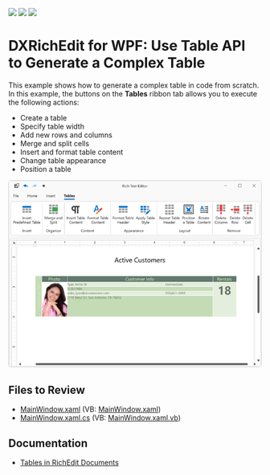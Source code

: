 <!-- default badges list -->
![](https://img.shields.io/endpoint?url=https://codecentral.devexpress.com/api/v1/VersionRange/128607283/21.1.5%2B)
[![](https://img.shields.io/badge/Open_in_DevExpress_Support_Center-FF7200?style=flat-square&logo=DevExpress&logoColor=white)](https://supportcenter.devexpress.com/ticket/details/E3266)
[![](https://img.shields.io/badge/📖_How_to_use_DevExpress_Examples-e9f6fc?style=flat-square)](https://docs.devexpress.com/GeneralInformation/403183)
<!-- default badges end -->
# DXRichEdit for WPF: Use Table API to Generate a Complex Table

This example shows how to generate a complex table in code from scratch. In this example, the buttons on the **Tables** ribbon tab allows you to execute the following actions:

* Create a table
* Specify table width
* Add new rows and columns
* Merge and split cells
* Insert and format table content
* Change table appearance
* Position a table

![main window](./media/image.png)

## Files to Review

* [MainWindow.xaml](./CS/MainWindow.xaml) (VB: [MainWindow.xaml](./VB/MainWindow.xaml))
* [MainWindow.xaml.cs](./CS/MainWindow.xaml.cs) (VB: [MainWindow.xaml.vb](./VB/MainWindow.xaml.vb))

## Documentation

* [Tables in RichEdit Documents](https://docs.devexpress.com/WPF/9105/controls-and-libraries/rich-text-editor/rich-edit-control-document/tables)
